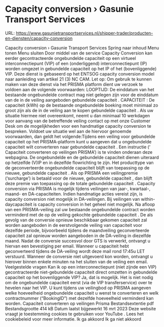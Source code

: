# Capacity conversion › Gasunie Transport Services

URL: https://www.gasunietransportservices.nl/shipper-trader/producten-en-diensten/capacity-conversion

Capacity conversion › Gasunie Transport Services
Spring naar inhoud
Menu tonen
Menu sluiten
Door middel van de service Capacity Conversion kan eerder gecontracteerde ongebundelde
capaciteit
op een virtueel
interconnectiepunt
(VIP) of een (onderliggend)
interconnectiepunt
(IP) worden omgezet in gebundelde
capaciteit
op het IP of het (bovenliggende) VIP.
Deze dienst is gebaseerd op het
ENTSOG capacity conversion model
naar aanleiding van artikel 21 (3) NC CAM.
Let op: Om gebruik te kunnen maken van deze dienst via het PRISMA platform dient uw verzoek te voldoen aan de volgende voorwaarden:
LOOPTIJD: De
einddatum
van het bestaande ongebundelde contract mag niet gelegen zijn voor de
einddatum
van de in de veiling aangeboden gebundelde
capaciteit
.
CAPACITEIT
: De
capaciteit
(kWh) op de bestaande ongebundelde boeking moet minimaal zo groot zijn als de in de veiling aan te kopen gebundelde
capaciteit
.
Als uw situatie hiermee niet overeenkomt, neemt u dan minimaal 10 werkdagen voor aanvang van de betreffende veiling contact op met onze
Customer Desk
om de mogelijkheden voor een handmatige capacity conversion te bespreken.
Voldoet uw situatie wel aan de hiervoor genoemde voorwaarden, dan geldt het volgende:Tijdens een veiling voor gebundelde
capaciteit
op het PRISMA-platform kunt u aangeven dat u ongebundelde
capaciteit
wilt converteren naar gebundelde
capaciteit
. Een instructie (‘
Capaciteit
converteren op veilingen PRISMA’) is te vinden onderaan deze webpagina.
De ongebundelde en de gebundelde
capaciteit
dienen uiteraard op hetzelfde (V)IP en in dezelfde flowrichting te zijn. Het producttype van de geconverteerde ongebundelde
capaciteit
blijft van toepassing op de nieuwe, gebundelde
capaciteit
. Als op PRISMA een veilingpremie (‘surcharge’) is betaald voor de nieuwe, gebundelde
capaciteit
, dan blijft deze premie van toepassing op de totale gebundelde
capaciteit
.
Capacity conversion via PRISMA is mogelijk tijdens veilingen van jaar-, kwartaal-, maand- en DA-capaciteiten. Indien handmatige acties vereist zijn, is capacity conversion niet mogelijk in DA-veilingen. Bij veilingen van within-daycapaciteit is capacity conversion in het geheel niet mogelijk.
Na afloop van een PRISMA-veiling zal uw bestaande ongebundelde contract worden verminderd met de op de veiling gekochte gebundelde
capaciteit
. De als gevolg van de conversie opnieuw beschikbaar gekomen
capaciteit
zal worden aangeboden in de eerstvolgende veiling van
capaciteit
voor dezelfde periode, bijvoorbeeld tijdens de maandveiling geconverteerde
capaciteit
zal opnieuw worden aangeboden in de DA-veiling in diezelfde maand.
Nadat de conversie succesvol door
GTS
is verwerkt, ontvangt u hiervan een bevestiging per email. Wanneer u
capaciteit
hebt geconverteerd tijdens de DA-veiling wordt deze mail rond 17:45u LET verstuurd.
Wanneer de conversie niet uitgevoerd kon worden, ontvangt u hierover binnen enkele minuten na het sluiten van de veiling een email.
Veelgestelde vragen
Kan ik op een interconnectiepunt (niet zijnde een VIP) gecontracteerde niet-gebundelde capaciteit direct omzetten in gebundelde capaciteit op het bovenliggende VIP?
Ja, dat is mogelijk. Het is niet nodig om de ongebundelde
capaciteit
eerst (via de VIP transferservice) over te hevelen naar het VIP. U kunt tijdens uw veilingbod op PRISMA aangeven welke hoeveelheid ongebundelde
capaciteit
u wenst te converteren en welk contractnummer (“BookingID”) met dezelfde hoeveelheid verminderd kan worden.
Capaciteit converteren op veilingen Prisma
Bestandsextentie
pdf
Bestandsgrootte
414 kB
Datum laatst bijgewerkt
16 mrt 2023
Deze website vraagt je toestemming cookies te gebruiken voor
YouTube
. Lees het
cookiebeleid
voor meer informatie.
Ik ga akkoord
Ik ga niet akkoord